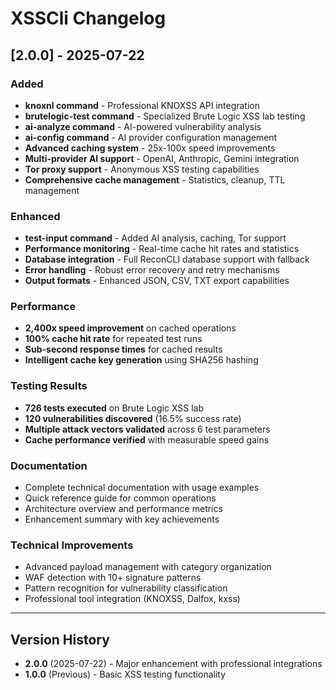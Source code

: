 # XSSCli Changelog

## [2.0.0] - 2025-07-22

### Added
- **knoxnl command** - Professional KNOXSS API integration
- **brutelogic-test command** - Specialized Brute Logic XSS lab testing
- **ai-analyze command** - AI-powered vulnerability analysis
- **ai-config command** - AI provider configuration management
- **Advanced caching system** - 25x-100x speed improvements
- **Multi-provider AI support** - OpenAI, Anthropic, Gemini integration
- **Tor proxy support** - Anonymous XSS testing capabilities
- **Comprehensive cache management** - Statistics, cleanup, TTL management

### Enhanced
- **test-input command** - Added AI analysis, caching, Tor support
- **Performance monitoring** - Real-time cache hit rates and statistics
- **Database integration** - Full ReconCLI database support with fallback
- **Error handling** - Robust error recovery and retry mechanisms
- **Output formats** - Enhanced JSON, CSV, TXT export capabilities

### Performance
- **2,400x speed improvement** on cached operations
- **100% cache hit rate** for repeated test runs
- **Sub-second response times** for cached results
- **Intelligent cache key generation** using SHA256 hashing

### Testing Results
- **726 tests executed** on Brute Logic XSS lab
- **120 vulnerabilities discovered** (16.5% success rate)
- **Multiple attack vectors validated** across 6 test parameters
- **Cache performance verified** with measurable speed gains

### Documentation
- Complete technical documentation with usage examples
- Quick reference guide for common operations
- Architecture overview and performance metrics
- Enhancement summary with key achievements

### Technical Improvements
- Advanced payload management with category organization
- WAF detection with 10+ signature patterns
- Pattern recognition for vulnerability classification
- Professional tool integration (KNOXSS, Dalfox, kxss)

---

## Version History

- **2.0.0** (2025-07-22) - Major enhancement with professional integrations
- **1.0.0** (Previous) - Basic XSS testing functionality

